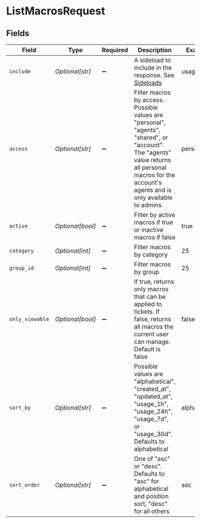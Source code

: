 # ListMacrosRequest


## Fields

| Field                                                                                                                                                                                               | Type                                                                                                                                                                                                | Required                                                                                                                                                                                            | Description                                                                                                                                                                                         | Example                                                                                                                                                                                             |
| --------------------------------------------------------------------------------------------------------------------------------------------------------------------------------------------------- | --------------------------------------------------------------------------------------------------------------------------------------------------------------------------------------------------- | --------------------------------------------------------------------------------------------------------------------------------------------------------------------------------------------------- | --------------------------------------------------------------------------------------------------------------------------------------------------------------------------------------------------- | --------------------------------------------------------------------------------------------------------------------------------------------------------------------------------------------------- |
| `include`                                                                                                                                                                                           | *Optional[str]*                                                                                                                                                                                     | :heavy_minus_sign:                                                                                                                                                                                  | A sideload to include in the response. See [Sideloads](#sideloads-2)                                                                                                                                | usage_7d                                                                                                                                                                                            |
| `access`                                                                                                                                                                                            | *Optional[str]*                                                                                                                                                                                     | :heavy_minus_sign:                                                                                                                                                                                  | Filter macros by access. Possible values are "personal", "agents", "shared", or "account". The "agents" value returns all personal macros for the account's agents and is only available to admins. | personal                                                                                                                                                                                            |
| `active`                                                                                                                                                                                            | *Optional[bool]*                                                                                                                                                                                    | :heavy_minus_sign:                                                                                                                                                                                  | Filter by active macros if true or inactive macros if false                                                                                                                                         | true                                                                                                                                                                                                |
| `category`                                                                                                                                                                                          | *Optional[int]*                                                                                                                                                                                     | :heavy_minus_sign:                                                                                                                                                                                  | Filter macros by category                                                                                                                                                                           | 25                                                                                                                                                                                                  |
| `group_id`                                                                                                                                                                                          | *Optional[int]*                                                                                                                                                                                     | :heavy_minus_sign:                                                                                                                                                                                  | Filter macros by group                                                                                                                                                                              | 25                                                                                                                                                                                                  |
| `only_viewable`                                                                                                                                                                                     | *Optional[bool]*                                                                                                                                                                                    | :heavy_minus_sign:                                                                                                                                                                                  | If true, returns only macros that can be applied to tickets. If false, returns all macros the current user can manage. Default is false                                                             | false                                                                                                                                                                                               |
| `sort_by`                                                                                                                                                                                           | *Optional[str]*                                                                                                                                                                                     | :heavy_minus_sign:                                                                                                                                                                                  | Possible values are "alphabetical", "created_at", "updated_at", "usage_1h", "usage_24h", "usage_7d", or "usage_30d". Defaults to alphabetical                                                       | alphabetical                                                                                                                                                                                        |
| `sort_order`                                                                                                                                                                                        | *Optional[str]*                                                                                                                                                                                     | :heavy_minus_sign:                                                                                                                                                                                  | One of "asc" or "desc". Defaults to "asc" for alphabetical and position sort, "desc" for all others                                                                                                 | asc                                                                                                                                                                                                 |